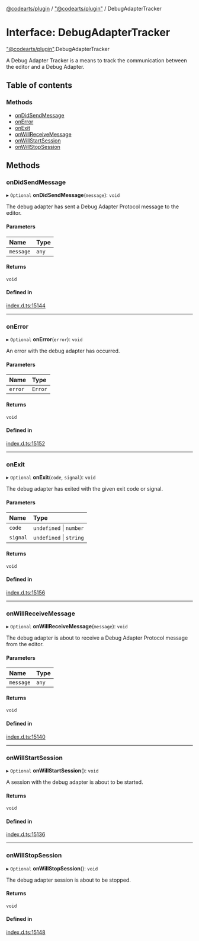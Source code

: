 [@codearts/plugin](../README.md) / ["@codearts/plugin"](../modules/_codearts_plugin_.md) / DebugAdapterTracker

# Interface: DebugAdapterTracker

["@codearts/plugin"](../modules/_codearts_plugin_.md).DebugAdapterTracker

A Debug Adapter Tracker is a means to track the communication between the editor and a Debug Adapter.

## Table of contents

### Methods

- [onDidSendMessage](codearts_plugin_.DebugAdapterTracker.md#ondidsendmessage)
- [onError](codearts_plugin_.DebugAdapterTracker.md#onerror)
- [onExit](codearts_plugin_.DebugAdapterTracker.md#onexit)
- [onWillReceiveMessage](codearts_plugin_.DebugAdapterTracker.md#onwillreceivemessage)
- [onWillStartSession](codearts_plugin_.DebugAdapterTracker.md#onwillstartsession)
- [onWillStopSession](codearts_plugin_.DebugAdapterTracker.md#onwillstopsession)

## Methods

### onDidSendMessage

▸ `Optional` **onDidSendMessage**(`message`): `void`

The debug adapter has sent a Debug Adapter Protocol message to the editor.

#### Parameters

| Name | Type |
| :------ | :------ |
| `message` | `any` |

#### Returns

`void`

#### Defined in

[index.d.ts:15144](https://github.com/huaweicloud/cloudide-plugin-api/blob/03b481c/index.d.ts#L15144)

___

### onError

▸ `Optional` **onError**(`error`): `void`

An error with the debug adapter has occurred.

#### Parameters

| Name | Type |
| :------ | :------ |
| `error` | `Error` |

#### Returns

`void`

#### Defined in

[index.d.ts:15152](https://github.com/huaweicloud/cloudide-plugin-api/blob/03b481c/index.d.ts#L15152)

___

### onExit

▸ `Optional` **onExit**(`code`, `signal`): `void`

The debug adapter has exited with the given exit code or signal.

#### Parameters

| Name | Type |
| :------ | :------ |
| `code` | `undefined` \| `number` |
| `signal` | `undefined` \| `string` |

#### Returns

`void`

#### Defined in

[index.d.ts:15156](https://github.com/huaweicloud/cloudide-plugin-api/blob/03b481c/index.d.ts#L15156)

___

### onWillReceiveMessage

▸ `Optional` **onWillReceiveMessage**(`message`): `void`

The debug adapter is about to receive a Debug Adapter Protocol message from the editor.

#### Parameters

| Name | Type |
| :------ | :------ |
| `message` | `any` |

#### Returns

`void`

#### Defined in

[index.d.ts:15140](https://github.com/huaweicloud/cloudide-plugin-api/blob/03b481c/index.d.ts#L15140)

___

### onWillStartSession

▸ `Optional` **onWillStartSession**(): `void`

A session with the debug adapter is about to be started.

#### Returns

`void`

#### Defined in

[index.d.ts:15136](https://github.com/huaweicloud/cloudide-plugin-api/blob/03b481c/index.d.ts#L15136)

___

### onWillStopSession

▸ `Optional` **onWillStopSession**(): `void`

The debug adapter session is about to be stopped.

#### Returns

`void`

#### Defined in

[index.d.ts:15148](https://github.com/huaweicloud/cloudide-plugin-api/blob/03b481c/index.d.ts#L15148)
